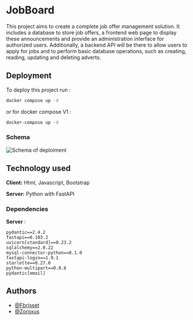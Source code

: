 
# JobBoard

This project aims to create a complete job offer management solution. It includes a database to store job offers, a frontend web page to display these announcements and provide an administration interface for authorized users. Additionally, a backend API will be there to allow users to apply for jobs and to perform basic database operations, such as creating, reading, updating and deleting adverts.

## Deployment

To deploy this project run :

```bash
docker compose up -d
```
or for docker compose V1 :
```bash
docker-compose up -d
```

### Schema

![Schema of deploiment](assets/infra.svg)

## Technology used

**Client:** Html, Javascript, Bootstrap

**Server:** Python with FastAPI

### Dependencies

**Server** : 

```
pydantic==2.4.2
fastapi==0.103.2
uvicorn[standard]==0.23.2
sqlalchemy==2.0.22
mysql-connector-python==8.1.0
fastapi-login==1.9.1
starlette==0.27.0
python-multipart==0.0.6
pydantic[email]
```


## Authors

- [@Fbrisset](https://github.com/Fbrisset)
- [@Zoroxus](https://github.com/Zoroxus)

